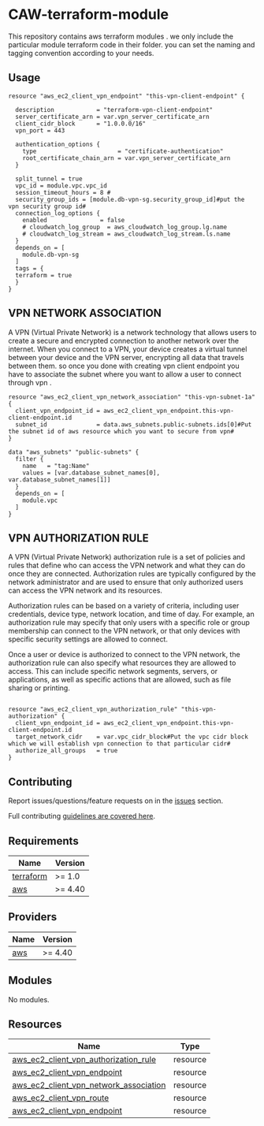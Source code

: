 # CAW-terraform-module

This repository contains aws terraform modules . we only include the particular module terraform code in their folder. you can set the naming and tagging convention according to your needs.

## Usage

```hcl
resource "aws_ec2_client_vpn_endpoint" "this-vpn-client-endpoint" {
  
  description            = "terraform-vpn-client-endpoint"
  server_certificate_arn = var.vpn_server_certificate_arn
  client_cidr_block      = "1.0.0.0/16"
  vpn_port = 443

  authentication_options {
    type                       = "certificate-authentication"
    root_certificate_chain_arn = var.vpn_server_certificate_arn
  }
  
  split_tunnel = true
  vpc_id = module.vpc.vpc_id
  session_timeout_hours = 8 # 
  security_group_ids = [module.db-vpn-sg.security_group_id]#put the vpn security group id#
  connection_log_options {
    enabled               = false
    # cloudwatch_log_group  = aws_cloudwatch_log_group.lg.name
    # cloudwatch_log_stream = aws_cloudwatch_log_stream.ls.name
  }
  depends_on = [
    module.db-vpn-sg
  ]
  tags = {
  terraform = true 
  }
}
```

## VPN NETWORK ASSOCIATION

A VPN (Virtual Private Network) is a network technology that allows users to create a secure and encrypted connection to another network over the internet. When you connect to a VPN, your device creates a virtual tunnel between your device and the VPN server, encrypting all data that travels between them. so once you done with creating vpn client endpoint you have to associate the subnet where you want to allow a user to connect through vpn .

```hcl
resource "aws_ec2_client_vpn_network_association" "this-vpn-subnet-1a" {
  client_vpn_endpoint_id = aws_ec2_client_vpn_endpoint.this-vpn-client-endpoint.id
  subnet_id              = data.aws_subnets.public-subnets.ids[0]#Put the subnet id of aws resource which you want to secure from vpn#
}
```

```hcl
data "aws_subnets" "public-subnets" {
  filter {
    name   = "tag:Name"
    values = [var.database_subnet_names[0], var.database_subnet_names[1]]
  }
  depends_on = [
    module.vpc
  ]
}
```

## VPN AUTHORIZATION RULE

A VPN (Virtual Private Network) authorization rule is a set of policies and rules that define who can access the VPN network and what they can do once they are connected. Authorization rules are typically configured by the network administrator and are used to ensure that only authorized users can access the VPN network and its resources.

Authorization rules can be based on a variety of criteria, including user credentials, device type, network location, and time of day. For example, an authorization rule may specify that only users with a specific role or group membership can connect to the VPN network, or that only devices with specific security settings are allowed to connect.

Once a user or device is authorized to connect to the VPN network, the authorization rule can also specify what resources they are allowed to access. This can include specific network segments, servers, or applications, as well as specific actions that are allowed, such as file sharing or printing.

```hcl

resource "aws_ec2_client_vpn_authorization_rule" "this-vpn-authorization" {
  client_vpn_endpoint_id = aws_ec2_client_vpn_endpoint.this-vpn-client-endpoint.id
  target_network_cidr    = var.vpc_cidr_block#Put the vpc cidr block which we will establish vpn connection to that particular cidr#
  authorize_all_groups   = true
}

```

## Contributing

Report issues/questions/feature requests on in the [issues](https://github.com/cawstudios/CAW-aws-terraform-modules/issues/new) section.

Full contributing [guidelines are covered here](https://drive.google.com/open?id=1CNRzDrllOFaVGT2GjIkqwM2vcXJ2rnmlF0Kx2ah1Ho0&usp=chrome_ntp).

<!-- BEGINNING OF PRE-COMMIT-TERRAFORM DOCS HOOK -->
## Requirements

| Name | Version |
|------|---------|
| <a name="requirement_terraform"></a> [terraform](#requirement\_terraform) | >= 1.0 |
| <a name="requirement_aws"></a> [aws](#requirement\_aws) | >= 4.40 |

## Providers

| Name | Version |
|------|---------|
| <a name="provider_aws"></a> [aws](#provider\_aws) | >= 4.40 |

## Modules

No modules.
## Resources

| Name | Type |
|------|------|
| [aws_ec2_client_vpn_authorization_rule](https://registry.terraform.io/providers/hashicorp/aws/latest/docs/resources/ec2_client_vpn_authorization_rule) | resource |
| [aws_ec2_client_vpn_endpoint](https://registry.terraform.io/providers/hashicorp/aws/latest/docs/resources/ec2_client_vpn_endpoint) | resource |
| [aws_ec2_client_vpn_network_association](https://registry.terraform.io/providers/hashicorp/aws/latest/docs/resources/ec2_client_vpn_network_association) | resource |
| [aws_ec2_client_vpn_route](https://registry.terraform.io/providers/hashicorp/aws/latest/docs/resources/ec2_client_vpn_route) | resource |
| [aws_ec2_client_vpn_endpoint](https://registry.terraform.io/providers/hashicorp/aws/latest/docs/resources/default_route_table) | resource |
